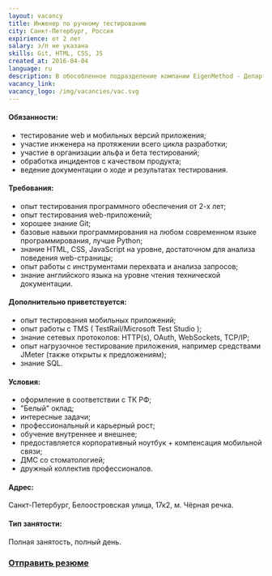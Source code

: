 ```yaml
---
layout: vacancy
title: Инженер по ручному тестированию
city: Санкт-Петербург, Россия
expirience: от 2 лет
salary: з/п не указана
skills: Git, HTML, CSS, JS
created_at: 2016-04-04
language: ru
description: В обособленное подразделение компании EigenMethod - Департамент разработки - требуется инженер по тестированию ПО.
vacancy_link: 
vacancy_logo: /img/vacancies/vac.svg
---
```


#### Обязанности:  

* тестирование web и мобильных версий приложения;  
* участие инженера на протяжении всего цикла разработки;  
* участие в организации альфа и бета тестирований;  
* обработка инцидентов с качеством продукта;  
* ведение документации о ходе и результатах тестирования.  

#### Требования:  

* опыт тестирования программного обеспечения от 2-х лет;  
* опыт тестирования web-приложений;  
* хорошее знание Git;  
* базовые навыки программирования на любом современном языке программирования, лучше Python;  
* знание HTML, CSS, JavaScript на уровне, достаточном для анализа поведения web-страницы;  
* опыт работы с инструментами перехвата и анализа запросов;  
* знание английского языка на уровне чтения технической документации.  

#### Дополнительно приветствуется:  
* опыт тестирования мобильных приложений;  
* опыт работы с TMS ( TestRail/Microsoft Test Studio );  
* знание сетевых протоколов: HTTP(s), OAuth, WebSockets, TCP/IP;  
* опыт нагрузочное тестирование приложения, например средствами JMeter (также открыты к предложениям);  
* знание SQL.  

#### Условия:  

* оформление в соответствии с ТК РФ;  
* "Белый" оклад;  
* интересные задачи;  
* профессиональный и карьерный рост;
* обучение внутреннее и внешнее;    
* предоставляется корпоративный ноутбук + компенсация мобильной связи;  
* ДМС со стоматологией;
* дружный коллектив профессионалов.    

#### Адрес:  
Санкт-Петербург, Белоостровская улица, 17к2, м. Чёрная речка.  

#### Тип занятости:  
Полная занятость, полный день.

### [Отправить резюме][mail]

[//]: #
   [mail]: <mailto:hr@eigenmethod.com>
